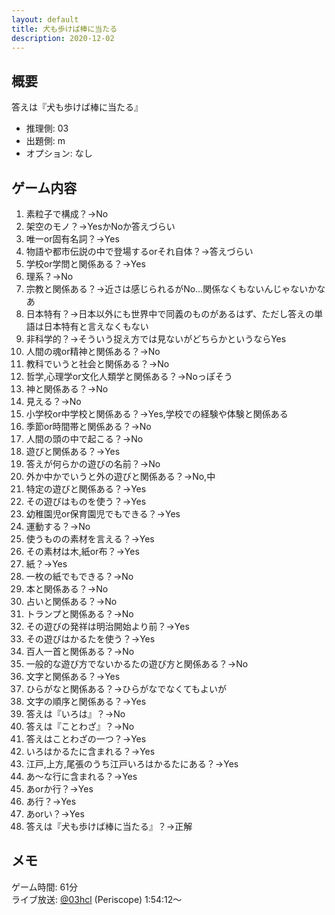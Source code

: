 ```yaml
---
layout: default
title: 犬も歩けば棒に当たる
description: 2020-12-02
---
```


## 概要

答えは『犬も歩けば棒に当たる』

- 推理側: 03
- 出題側: m
- オプション: なし

## ゲーム内容

1. 素粒子で構成？→No
2. 架空のモノ？→YesかNoか答えづらい
3. 唯一or固有名詞？→Yes
4. 物語や都市伝説の中で登場するorそれ自体？→答えづらい
5. 学校or学問と関係ある？→Yes
6. 理系？→No
7. 宗教と関係ある？→近さは感じられるがNo…関係なくもないんじゃないかなあ
8. 日本特有？→日本以外にも世界中で同義のものがあるはず、ただし答えの単語は日本特有と言えなくもない
9. 非科学的？→そういう捉え方では見ないがどちらかというならYes
10. 人間の魂or精神と関係ある？→No
11. 教科でいうと社会と関係ある？→No
12. 哲学,心理学or文化人類学と関係ある？→Noっぽそう
13. 神と関係ある？→No
14. 見える？→No
15. 小学校or中学校と関係ある？→Yes,学校での経験や体験と関係ある
16. 季節or時間帯と関係ある？→No
17. 人間の頭の中で起こる？→No
18. 遊びと関係ある？→Yes
19. 答えが何らかの遊びの名前？→No
20. 外か中かでいうと外の遊びと関係ある？→No,中
21. 特定の遊びと関係ある？→Yes
22. その遊びはものを使う？→Yes
23. 幼稚園児or保育園児でもできる？→Yes
24. 運動する？→No
25. 使うものの素材を言える？→Yes
26. その素材は木,紙or布？→Yes
27. 紙？→Yes
28. 一枚の紙でもできる？→No
29. 本と関係ある？→No
30. 占いと関係ある？→No
31. トランプと関係ある？→No
32. その遊びの発祥は明治開始より前？→Yes
33. その遊びはかるたを使う？→Yes
34. 百人一首と関係ある？→No
35. 一般的な遊び方でないかるたの遊び方と関係ある？→No
36. 文字と関係ある？→Yes
37. ひらがなと関係ある？→ひらがなでなくてもよいが
38. 文字の順序と関係ある？→Yes
39. 答えは『いろは』？→No
40. 答えは『ことわざ』？→No
41. 答えはことわざの一つ？→Yes
42. いろはかるたに含まれる？→Yes
43. 江戸,上方,尾張のうち江戸いろはかるたにある？→Yes
44. あ～な行に含まれる？→Yes
45. あorか行？→Yes
46. あ行？→Yes
47. あorい？→Yes
48. 答えは『犬も歩けば棒に当たる』？→正解

## メモ

ゲーム時間: 61分  
ライブ放送: [@03hcl](https://www.periscope.tv/w/1PlKQPBMyNDxE?t=1h54m12s) (Periscope) 1:54:12～
